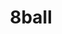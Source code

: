 ---
title: 8ball #Command name.
layout: commands

isDM: 'Yes' #If command can be used in a dm channel.
isDev: 'No' #If commands can be used only by a Developer.
---